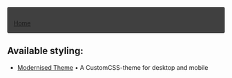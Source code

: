 <div style="padding: 1em 1em 0; border: 1px solid #404040; border-radius: 3px; background: #404040; font-style: normal;">

[Home](https://hongske.github.io/subeta/)
</div>

## Available styling:
- [Modernised Theme](https://hongske.github.io/subeta/custom-css/Modernised/) • A CustomCSS-theme for desktop and mobile
